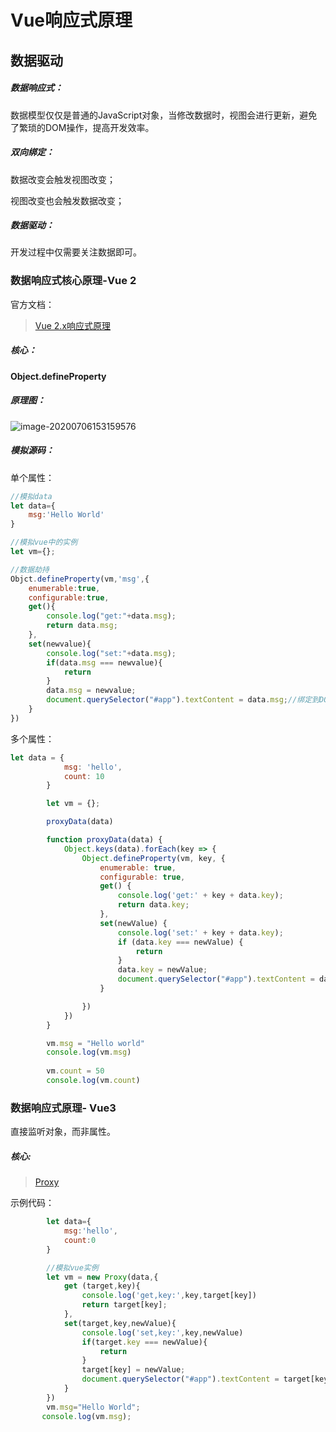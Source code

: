 # Vue响应式原理

## 数据驱动

##### 数据响应式：

数据模型仅仅是普通的JavaScript对象，当修改数据时，视图会进行更新，避免了繁琐的DOM操作，提高开发效率。

##### 双向绑定：

数据改变会触发视图改变；

视图改变也会触发数据改变；

##### 数据驱动：

开发过程中仅需要关注数据即可。

### 数据响应式核心原理-Vue 2

官方文档：

> [Vue 2.x响应式原理](https://cn.vuejs.org/v2/guide/reactivity.html)

##### 核心：

**Object.defineProperty**

##### 原理图：

![image-20200706153159576](C:\Users\76110\AppData\Roaming\Typora\typora-user-images\image-20200706153159576.png)

##### 模拟源码：

单个属性：

```js
//模拟data
let data={
    msg:'Hello World'
}

//模拟vue中的实例
let vm={};

//数据劫持
Objct.defineProperty(vm,'msg',{
    enumerable:true,
    configurable:true,
    get(){
        console.log("get:"+data.msg);
        return data.msg;
    },
    set(newvalue){
        console.log("set:"+data.msg);
        if(data.msg === newvalue){
            return
        }
        data.msg = newvalue;
        document.querySelector("#app").textContent = data.msg;//绑定到DOM元素上
    }
})
```

多个属性：

```js
let data = {
            msg: 'hello',
            count: 10
        }

        let vm = {};

        proxyData(data)

        function proxyData(data) {
            Object.keys(data).forEach(key => {
                Object.defineProperty(vm, key, {
                    enumerable: true,
                    configurable: true,
                    get() {
                        console.log('get:' + key + data.key);
                        return data.key;
                    },
                    set(newValue) {
                        console.log('set:' + key + data.key);
                        if (data.key === newValue) {
                            return
                        }
                        data.key = newValue;
                        document.querySelector("#app").textContent = data.key;
                    }

                })
            })
        }

        vm.msg = "Hello world"
        console.log(vm.msg)
    
        vm.count = 50
        console.log(vm.count)
```

### 数据响应式原理- Vue3

直接监听对象，而非属性。

##### 核心:

> [Proxy](https://developer.mozilla.org/zh-CN/docs/Web/JavaScript/Reference/Global_Objects/Proxy)

示例代码：

```js
        let data={
            msg:'hello',
            count:0
        }

        //模拟vue实例
        let vm = new Proxy(data,{
            get (target,key){
                console.log('get,key:',key,target[key])
                return target[key];
            },
            set(target,key,newValue){
                console.log('set,key:',key,newValue)
                if(target.key === newValue){
                    return
                }
                target[key] = newValue;
                document.querySelector("#app").textContent = target[key];
            }
        })
        vm.msg="Hello World";
       console.log(vm.msg);
```















